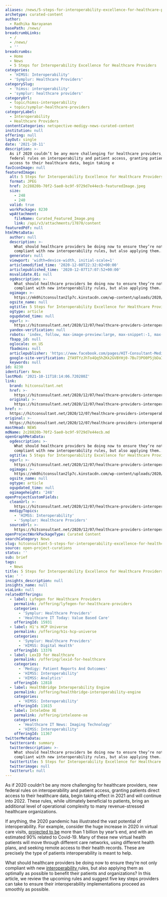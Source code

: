```yaml
---
aliases: /news/5-steps-for-interoperability-excellence-for-healthcare-providers
archetype: curated-content
author:
  - Radhika Narayanan
basePath: /news/
breadcrumbLinks:
  - /
  - /news/
  - ''
breadcrumbs:
  - Home
  - News
  - 5 Steps for Interoperability Excellence for Healthcare Providers
categories:
  - 'HIMSS: Interoperability'
  - 'Symplur: Healthcare Providers'
categorySlug:
  - 'himss: interoperability'
  - 'symplur: healthcare providers'
categoryUrl:
  - topic/himss-interoperability
  - topic/symplur-healthcare-providers
categoryLabel:
  - Interoperability
  - Healthcare Providers
contentCategories: netspective-medigy-news-curated-content
institution: null
offering: null
layOut: single
date: '2021-10-11'
description: >-
  As if 2020 couldn’t be any more challenging for healthcare providers, new
  federal rules on interoperability and patient access, granting patients direct
  access to their healthcare data, begin taking e
favIconImage: null
featuredImage:
  alt: 5 Steps for Interoperability Excellence for Healthcare Providers
  format: JPEG
  href: 2c28820b-70f2-5ae0-bc9f-9729d7e44ecb-featuredImage.jpeg
  size:
    - 248
    - 240
  valid: true
  workPackage: 8230
  wpAttachment:
    fileName: Curated_Featured_Image.png
    link: /api/v3/attachments/17870/content
featuredPdf: null
htmlMetaData:
  author: null
  description: >-
    What should healthcare providers be doing now to ensure they’re not only
    compliant with new interoperability rules, but also applying them...
  generator: null
  viewport: 'width=device-width, initial-scale=1'
  articlemodified_time: '2020-12-08T22:32:02+00:00'
  articlepublished_time: '2020-12-07T17:07:52+00:00'
  msvalidate.01: null
  ogdescription: >-
    What should healthcare providers be doing now to ensure they’re not only
    compliant with new interoperability rules, but also applying them...
  ogimage: >-
    https://mk0hitconsultan2lp7c.kinstacdn.com/wp-content/uploads/2020/12/Shanti-Wilson-Consultant-Freed-Associates.png
  ogsite_name: null
  ogtitle: 5 Steps for Interoperability Excellence for Healthcare Providers
  ogtype: article
  ogupdated_time: null
  ogurl: >-
    https://hitconsultant.net/2020/12/07/healthcare-providers-interoperability-excellence-steps/
  yandex-verification: null
  robots: 'index, follow, max-image-preview:large, max-snippet:-1, max-video-preview:-1'
  fbapp_id: null
  oglocale: en_US
  fbadmins: null
  articlepublisher: 'https://www.facebook.com/pages/HIT-Consultant-Media/302199219847409'
  google-site-verification: ZfA9TYzJhTo4Qq5hZKk2GVBYHj0-7Bu73PO0P5jbDaI
  keywords: null
id: 8230
identifier: News
lastMod: '2021-10-11T18:14:06.720280Z'
link:
  brand: hitconsultant.net
  href: >-
    https://hitconsultant.net/2020/12/07/healthcare-providers-interoperability-excellence-steps/#.YWR-zhrMJPY
  original: >-
    https://hitconsultant.net/2020/12/07/healthcare-providers-interoperability-excellence-steps/#.YWR-zhrMJPY
href: >-
  https://hitconsultant.net/2020/12/07/healthcare-providers-interoperability-excellence-steps/#.YWR-zhrMJPY
original: >-
  https://hitconsultant.net/2020/12/07/healthcare-providers-interoperability-excellence-steps/#.YWR-zhrMJPY
mastHead: NEWS
mdName: 2c28820b-70f2-5ae0-bc9f-9729d7e44ecb.md
openGraphMetaData:
  ogdescription: >-
    What should healthcare providers be doing now to ensure they’re not only
    compliant with new interoperability rules, but also applying them...
  ogtitle: 5 Steps for Interoperability Excellence for Healthcare Providers
  ogurl: >-
    https://hitconsultant.net/2020/12/07/healthcare-providers-interoperability-excellence-steps/
  ogimage: >-
    https://mk0hitconsultan2lp7c.kinstacdn.com/wp-content/uploads/2020/12/Shanti-Wilson-Consultant-Freed-Associates.png
  ogsite_name: null
  ogtype: article
  ogupdated_time: null
  ogimageheight: '248'
openProjectCustomFields:
  cleanUrl: >-
    https://hitconsultant.net/2020/12/07/healthcare-providers-interoperability-excellence-steps/#.YWR-zhrMJPY
  medigyTopics:
    - 'HIMSS: Interoperability'
    - 'Symplur: Healthcare Providers'
  sourceUrl: >-
    https://hitconsultant.net/2020/12/07/healthcare-providers-interoperability-excellence-steps/#.YWR-zhrMJPY
openProjectWorkPackageType: Curated Content
searchCategory: News
slug: hitconsultant-5-steps-for-interoperability-excellence-for-healthcare-providers
source: open-project-curations
status: ''
sub: brief
tags:
  - News
title: 5 Steps for Interoperability Excellence for Healthcare Providers
via: ' '
insights_description: null
insights_name: null
viaLink: null
relatedOfferings:
  - label: Lyfegen for Healthcare Providers
    permalink: /offering/lyfegen-for-healthcare-providers
    categories:
      - 'Symplur: Healthcare Providers'
      - 'Healthcare IT Today: Value Based Care'
    offeringId: 15931
  - label: H1's HCP Universe
    permalink: /offering/h1s-hcp-universe
    categories:
      - 'Symplur: Healthcare Providers'
      - 'HIMSS: Digital Health'
    offeringId: 13376
  - label: LexID for Healthcare
    permalink: /offering/lexid-for-healthcare
    categories:
      - 'Medigy: Patient Reports And Outcomes'
      - 'HIMSS: Interoperability'
      - 'HIMSS: Analytics'
    offeringId: 12818
  - label: HealthBridge Interoperability Engine
    permalink: /offering/healthbridge-interoperability-engine
    categories:
      - 'HIMSS: Interoperability'
    offeringId: 11615
  - label: InteleOne XE
    permalink: /offering/inteleone-xe
    categories:
      - 'Healthcare IT News: Imaging Technology'
      - 'HIMSS: Interoperability'
    offeringId: 11367
twitterMetaData:
  twittercard: summary
  twitterdescription: >-
    What should healthcare providers be doing now to ensure they’re not only
    compliant with new interoperability rules, but also applying them...
  twittertitle: 5 Steps for Interoperability Excellence for Healthcare Providers
  twitterimage: null
  twitterurl: null
---
```

<p>As if 2020 couldn’t be any more challenging for healthcare providers, new federal rules on interoperability and patient access, granting patients direct access to their healthcare data, begin taking effect in 2021 and will continue into 2022. These rules, while ultimately beneficial to patients, bring an additional level of operational complexity to many revenue-stressed healthcare organizations.</p><p>If anything, the 2020 pandemic has illustrated the vast potential of interoperability. For example, consider the huge increase in 2020 in virtual care visits,&nbsp;<a href="https://go.forrester.com/press-newsroom/us-virtual-care-visits-to-soar-to-more-than-1-billion/">projected to be</a>&nbsp;more than 1 billion by year’s end, and with an estimated 90% related to Covid-19. Many of these new virtual health patients will move through different care networks, using different health plans, and seeking remote access to their health records. These are precisely the type of patients interoperability is meant to help.</p><p>What should healthcare providers be doing now to ensure they’re not only compliant with new <a href="https://hitconsultant.net/tag/health-it-interoperability/">interoperability </a>rules, but also applying them as optimally as possible to benefit their patients and organizations? In this article, we review the upcoming rules and suggest five key steps providers can take to ensure their interoperability implementations proceed as smoothly as possible. &nbsp;</p>
